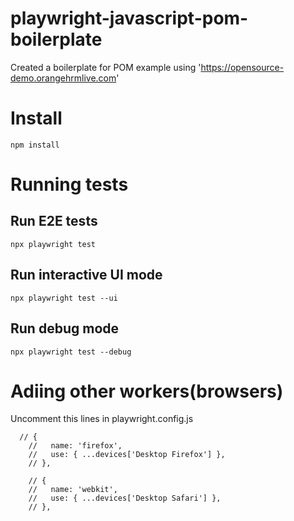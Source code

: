 # playwright-javascript-pom-boilerplate
Created a boilerplate for POM example using 'https://opensource-demo.orangehrmlive.com'

# Install

```
npm install
```

# Running tests

## Run E2E tests 
```
npx playwright test
```

## Run interactive UI mode
```
npx playwright test --ui
```

## Run debug mode
```
npx playwright test --debug
```

# Adiing other workers(browsers)

Uncomment this lines in playwright.config.js

```
  // {
    //   name: 'firefox',
    //   use: { ...devices['Desktop Firefox'] },
    // },

    // {
    //   name: 'webkit',
    //   use: { ...devices['Desktop Safari'] },
    // },
```


